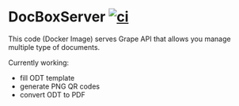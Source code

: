 # DocBoxServer [![ci](https://github.com/darroue/doc_box_server/actions/workflows/docker.yml/badge.svg)](https://github.com/darroue/doc_box_server/actions/workflows/docker.yml)

This code (Docker Image) serves Grape API that allows you manage multiple type of documents.

Currently working:

* fill ODT template
* generate PNG QR codes
* convert ODT to PDF
